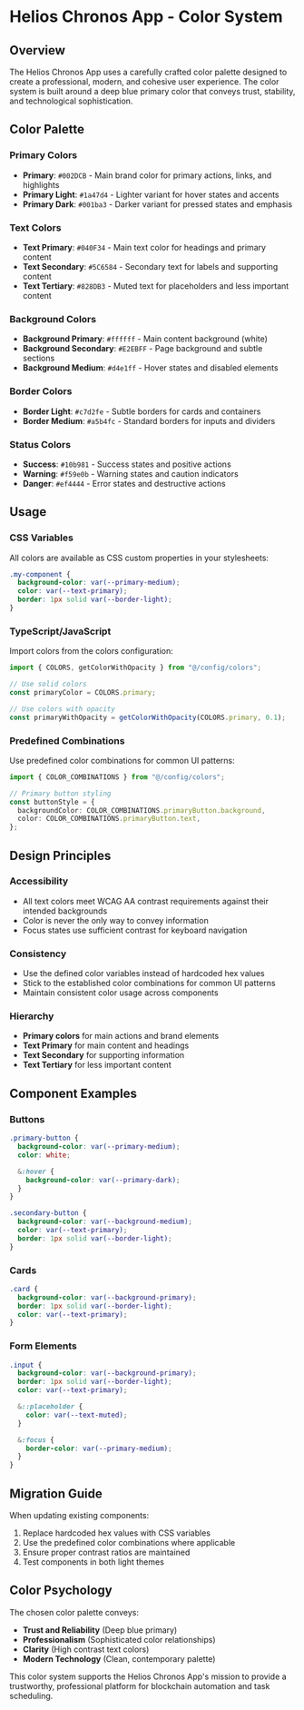 # Helios Chronos App - Color System

## Overview

The Helios Chronos App uses a carefully crafted color palette designed to create a professional, modern, and cohesive user experience. The color system is built around a deep blue primary color that conveys trust, stability, and technological sophistication.

## Color Palette

### Primary Colors

- **Primary**: `#002DCB` - Main brand color for primary actions, links, and highlights
- **Primary Light**: `#1a47d4` - Lighter variant for hover states and accents
- **Primary Dark**: `#001ba3` - Darker variant for pressed states and emphasis

### Text Colors

- **Text Primary**: `#040F34` - Main text color for headings and primary content
- **Text Secondary**: `#5C6584` - Secondary text for labels and supporting content
- **Text Tertiary**: `#828DB3` - Muted text for placeholders and less important content

### Background Colors

- **Background Primary**: `#ffffff` - Main content background (white)
- **Background Secondary**: `#E2EBFF` - Page background and subtle sections
- **Background Medium**: `#d4e1ff` - Hover states and disabled elements

### Border Colors

- **Border Light**: `#c7d2fe` - Subtle borders for cards and containers
- **Border Medium**: `#a5b4fc` - Standard borders for inputs and dividers

### Status Colors

- **Success**: `#10b981` - Success states and positive actions
- **Warning**: `#f59e0b` - Warning states and caution indicators
- **Danger**: `#ef4444` - Error states and destructive actions

## Usage

### CSS Variables

All colors are available as CSS custom properties in your stylesheets:

```scss
.my-component {
  background-color: var(--primary-medium);
  color: var(--text-primary);
  border: 1px solid var(--border-light);
}
```

### TypeScript/JavaScript

Import colors from the colors configuration:

```typescript
import { COLORS, getColorWithOpacity } from "@/config/colors";

// Use solid colors
const primaryColor = COLORS.primary;

// Use colors with opacity
const primaryWithOpacity = getColorWithOpacity(COLORS.primary, 0.1);
```

### Predefined Combinations

Use predefined color combinations for common UI patterns:

```typescript
import { COLOR_COMBINATIONS } from "@/config/colors";

// Primary button styling
const buttonStyle = {
  backgroundColor: COLOR_COMBINATIONS.primaryButton.background,
  color: COLOR_COMBINATIONS.primaryButton.text,
};
```

## Design Principles

### Accessibility

- All text colors meet WCAG AA contrast requirements against their intended backgrounds
- Color is never the only way to convey information
- Focus states use sufficient contrast for keyboard navigation

### Consistency

- Use the defined color variables instead of hardcoded hex values
- Stick to the established color combinations for common UI patterns
- Maintain consistent color usage across components

### Hierarchy

- **Primary colors** for main actions and brand elements
- **Text Primary** for main content and headings
- **Text Secondary** for supporting information
- **Text Tertiary** for less important content

## Component Examples

### Buttons

```scss
.primary-button {
  background-color: var(--primary-medium);
  color: white;

  &:hover {
    background-color: var(--primary-dark);
  }
}

.secondary-button {
  background-color: var(--background-medium);
  color: var(--text-primary);
  border: 1px solid var(--border-light);
}
```

### Cards

```scss
.card {
  background-color: var(--background-primary);
  border: 1px solid var(--border-light);
  color: var(--text-primary);
}
```

### Form Elements

```scss
.input {
  background-color: var(--background-primary);
  border: 1px solid var(--border-light);
  color: var(--text-primary);

  &::placeholder {
    color: var(--text-muted);
  }

  &:focus {
    border-color: var(--primary-medium);
  }
}
```

## Migration Guide

When updating existing components:

1. Replace hardcoded hex values with CSS variables
2. Use the predefined color combinations where applicable
3. Ensure proper contrast ratios are maintained
4. Test components in both light themes

## Color Psychology

The chosen color palette conveys:

- **Trust and Reliability** (Deep blue primary)
- **Professionalism** (Sophisticated color relationships)
- **Clarity** (High contrast text colors)
- **Modern Technology** (Clean, contemporary palette)

This color system supports the Helios Chronos App's mission to provide a trustworthy, professional platform for blockchain automation and task scheduling.

